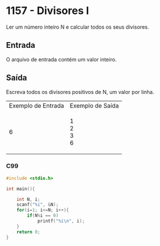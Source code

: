 <html>
  <body style="padding: 10px 0px">
    <div class="header">
      <h1>1157 - Divisores I</h1>
      <div class="problem">
        <div class="description">
          <p>Ler um número inteiro N e calcular todos os seus divisores.</p>
        </div>
        <h2>Entrada</h2>
        <div class="input">
          <p>O arquivo de entrada contém um valor inteiro.</p>
        </div>
        <h2>Saída</h2>
        <div class="output">
          <p>Escreva todos os divisores positivos de N, um valor por linha.</p>
        </div>
        <div class="both"></div>
        <table>
          <tbody>
            <tr>
              <td>Exemplo de Entrada</td>
              <td>Exemplo de Saída</td>
            </tr>
            <tr>
              <td class="division">
                <p>6</p>
              </td>
              <td>
                <p>
                  1<br />
                  2<br />
                  3<br />
                  6
                </p>
              </td>
            </tr>
          </tbody>
        </table>
      </div>
    </div>
  </body>
</html>

### C99

```c
#include <stdio.h>

int main(){

    int N, i;
    scanf("%i", &N);
    for(i=1; i<=N; i++){
        if(N%i == 0)
            printf("%i\n", i);
    }
    return 0;
}
```
